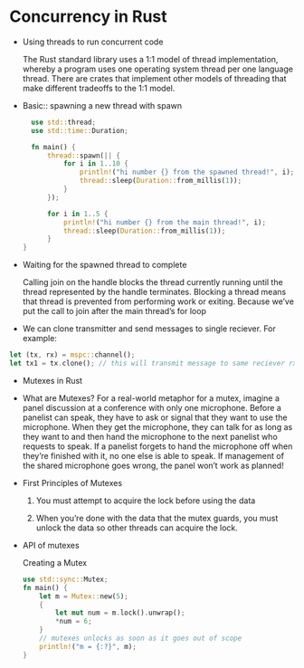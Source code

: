 # Concurrency in Rust

- Using threads to run concurrent code

  The Rust standard library uses a 1:1 model of thread implementation, whereby a program uses one operating system thread per one language thread. There are crates that implement other models of threading that make different tradeoffs to the 1:1 model.

* Basic:: spawning a new thread with spawn

  ```rs
    use std::thread;
    use std::time::Duration;

    fn main() {
        thread::spawn(|| {
            for i in 1..10 {
                println!("hi number {} from the spawned thread!", i);
                thread::sleep(Duration::from_millis(1));
            }
        });

        for i in 1..5 {
            println!("hi number {} from the main thread!", i);
            thread::sleep(Duration::from_millis(1));
        }
  }
  ```

* Waiting for the spawned thread to complete

  Calling join on the handle blocks the thread currently running until the thread represented by the handle terminates. Blocking a thread means that thread is prevented from performing work or exiting. Because we’ve put the call to join after the main thread’s for loop

* We can clone transmitter and send messages to single reciever. For example:

```rs
let (tx, rx) = mspc::channel();
let tx1 = tx.clone(); // this will transmit message to same reciever rx
```

- Mutexes in Rust

* What are Mutexes?
  For a real-world metaphor for a mutex, imagine a panel discussion at a conference with only one microphone. Before a panelist can speak, they have to ask or signal that they want to use the microphone. When they get the microphone, they can talk for as long as they want to and then hand the microphone to the next panelist who requests to speak. If a panelist forgets to hand the microphone off when they’re finished with it, no one else is able to speak. If management of the shared microphone goes wrong, the panel won’t work as planned!

* First Principles of Mutexes

  1. You must attempt to acquire the lock before using the data

  2. When you’re done with the data that the mutex guards, you must unlock the data so other threads can acquire the lock.

* API of mutexes

  Creating a Mutex

  ```rs
  use std::sync::Mutex;
  fn main() {
      let m = Mutex::new(5);
      {
          let mut num = m.lock().unwrap();
          *num = 6;
      }
      // mutexes unlocks as soon as it goes out of scope
      println!("m = {:?}", m);
  }
  ```
